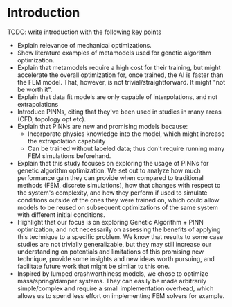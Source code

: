 # Introduction
TODO: write introduction with the following key points

- Explain relevance of mechanical optimizations.
- Show literature examples of metamodels used for genetic algorithm optimization.
- Explain that metamodels require a high cost for their training, but might
accelerate the overall optimization for, once trained, the AI is faster than
the FEM model. That, however, is not trivial/straightforward. It might "not be worth it".
- Explain that data fit models are only capable of interpolations, and not extrapolations
- Introduce PINNs, citing that they've been used in studies in many areas (CFD, topology opt etc).
- Explain that PINNs are new and promising models because:
    - Incorporate physics knowledge into the model, which might increase the extrapolation capability
    - Can be trained without labeled data; thus don't require running many FEM simulations beforehand.
- Explain that this study focuses on exploring the usage of PINNs for genetic algorithm optimization.
We set out to analyze how much performance gain they can provide when compared to traditional methods (FEM, discrete simulations),
how that changes with respect to the system's complexity, and how they perform if used to simulate conditions outside of the ones they were trained on,
which could allow models to be reused on subsequent optimizations of the same system with different initial conditions.
- Highlight that our focus is on exploring Genetic Algorithm + PINN optimization, and not necessarily on assessing the benefits of applying this technique to a specific problem. We know that results to some case studies are not trivially generalizable, but they may still increase our understanding on potentials and limitations of this promising new technique, provide some insights and new ideas worth pursuing, and facilitate future work that might be similar to this one.
- Inspired by lumped crashworthiness models, we chose to optimize mass/spring/damper systems. They can easily be made arbitrarily simple/complex and require a small implementation overhead, which allows us to spend less effort on implementing FEM solvers for example.